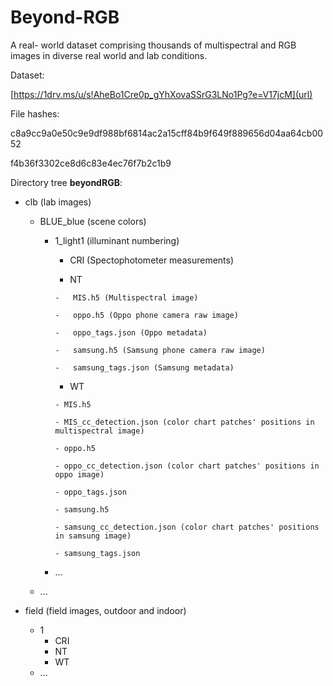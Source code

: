 # Beyond-RGB
A real- world dataset comprising thousands of multispectral and RGB images in diverse real world and lab conditions.

Dataset:

[https://1drv.ms/u/s!AheBo1Cre0p_gYhXovaSSrG3LNo1Pg?e=V17jcM](url)

File hashes: 

c8a9cc9a0e50c9e9df988bf6814ac2a15cff84b9f649f889656d04aa64cb0052

f4b36f3302ce8d6c83e4ec76f7b2c1b9

Directory tree **beyondRGB**:

- clb (lab images)
    
  - BLUE_blue (scene colors)
  
    
    - 1_light1 (illuminant numbering)
      
        -   CRI (Spectophotometer measurements)
          
        -   NT
          
          -   MIS.h5 (Multispectral image)
            
          -   oppo.h5 (Oppo phone camera raw image)
      
          -   oppo_tags.json (Oppo metadata)
      
          -   samsung.h5 (Samsung phone camera raw image)
      
          -   samsung_tags.json (Samsung metadata)
      
        -   WT
        
          - MIS.h5
        
          - MIS_cc_detection.json (color chart patches' positions in multispectral image)

          - oppo.h5

          - oppo_cc_detection.json (color chart patches' positions in oppo image)

          - oppo_tags.json

          - samsung.h5

          - samsung_cc_detection.json (color chart patches' positions in samsung image)

          - samsung_tags.json
      
    - ...
        
  -  ...

- field (field images, outdoor and indoor)
  - 1
    -  CRI
    -  NT
    -  WT
  - ...
